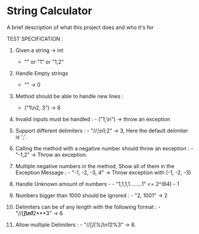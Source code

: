 
# String Calculator

A brief description of what this project does and who it's for

TEST SPECIFICATION : 

1. Given a string -> int 
	- "" or "1" or "1,2"

2. Handle Empty strings 
	- "" -> 0

3. Method should be able to handle new lines : 
	- ("1\n2, 3") -> 6

4. Invalid inputs must be handled : 
        - ("1,\n") -> throw an exception

5. Support different delimiters : 
        - "//;\n1;2" -> 3, Here the default delimiter is ';'.

6. Calling the method with a negative number should throw an exception : 
        - "-1,2" -> Throw an exception.

7. Multiple negative numbers in the method, Show all of them in the Exception Message : 
        - "-1, -2, -3, 4" -> Throw exception with (-1, -2, -3)

8. Handle Unknown amount of numbers - 
        - "1,1,1,1........1" <= 2^(64) - 1

9. Numbers bigger than 1000 should be ignored : 
        - "2, 1001" -> 2

10. Delimiters can be of any length with the following format : 
        - "//[***]\n1***2***3" -> 6

11. Allow multiple Delimiters : 
        - "//[*][%]\n1*2%3" -> 6.


